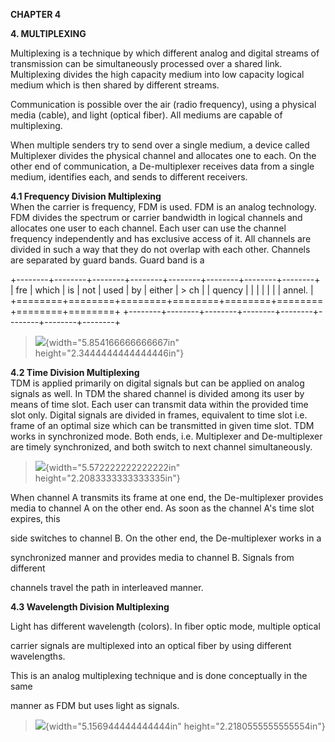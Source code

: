 **CHAPTER 4**

**4. MULTIPLEXING**

Multiplexing is a technique by which different analog and digital
streams of transmission can be simultaneously processed over a shared
link. Multiplexing divides the high capacity medium into low capacity
logical medium which is then shared by different streams.

Communication is possible over the air (radio frequency), using a
physical media (cable), and light (optical fiber). All mediums are
capable of multiplexing.

When multiple senders try to send over a single medium, a device called
Multiplexer divides the physical channel and allocates one to each. On
the other end of communication, a De-multiplexer receives data from a
single medium, identifies each, and sends to different receivers.

**4.1 Frequency Division Multiplexing**\
When the carrier is frequency, FDM is used. FDM is an analog technology.
FDM divides the spectrum or carrier bandwidth in logical channels and
allocates one user to each channel. Each user can use the channel
frequency independently and has exclusive access of it. All channels are
divided in such a way that they do not overlap with each other. Channels
are separated by guard bands. Guard band is a

+--------+--------+--------+--------+--------+--------+--------+--------+
| fre    | which  | is     | not    | used   | by     | either | > ch   |
| quency |        |        |        |        |        |        | annel. |
+========+========+========+========+========+========+========+========+
+--------+--------+--------+--------+--------+--------+--------+--------+

> ![](https://api.relinklibrary.com/static/images/cse/sem3/sc/ch4/image36.png){width="5.854166666666667in"
> height="2.3444444444444446in"}

**4.2 Time Division Multiplexing**\
TDM is applied primarily on digital signals but can be applied on analog
signals as well. In TDM the shared channel is divided among its user by
means of time slot. Each user can transmit data within the provided time
slot only. Digital signals are divided in frames, equivalent to time
slot i.e. frame of an optimal size which can be transmitted in given
time slot. TDM works in synchronized mode. Both ends, i.e. Multiplexer
and De-multiplexer are timely synchronized, and both switch to next
channel simultaneously.

> ![](https://api.relinklibrary.com/static/images/cse/sem3/sc/ch4/image37.png){width="5.572222222222222in"
> height="2.2083333333333335in"}

When channel A transmits its frame at one end, the De-multiplexer
provides media to channel A on the other end. As soon as the channel A's
time slot expires, this

side switches to channel B. On the other end, the De-multiplexer works
in a

synchronized manner and provides media to channel B. Signals from
different

channels travel the path in interleaved manner.

**4.3 Wavelength Division Multiplexing**

Light has different wavelength (colors). In fiber optic mode, multiple
optical

carrier signals are multiplexed into an optical fiber by using different
wavelengths.

This is an analog multiplexing technique and is done conceptually in the
same

manner as FDM but uses light as signals.

> ![](https://api.relinklibrary.com/static/images/cse/sem3/sc/ch4/image38.png){width="5.156944444444444in"
> height="2.2180555555555554in"}
